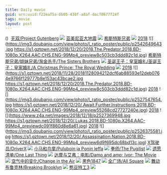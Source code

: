 ```yaml
---
title: Daily movie
guid: urn:uuid:f22eaf5a-8b05-430f-a8af-dacf8677f24f
tags: movie
layout: post
---
```


()
![]()
[无双/Project Gutenberg](magnet:?xt=urn:btih:dad73cb4c47d8bebb3db0856c0e59674854b7b54)
![](http://img.google.com.btba.xiaoeryi.com/upload/2018/11/27/408012yR571832.big.jpg)
[亚美尼亚大地震](ed2k://|file|亚美尼亚大地震.1080p.BD中字[最新电影www.66ys.tv](ED2000.COM).mp4|1646681676|7D2F7811B19EB4FEC8C328AFEC6734A5|h=BBNNG5YEOFXJUGJZP2GGMCYKLTZEG3ZJ|/亚美尼亚大地震.1080p.BD中字.mp4)
![](http://tu1.66vod.net/xintu/bbb/rt2wkq1fi0v.jpg)
[希斯特斯兄弟](ed2k://|file|希斯特斯兄弟.1080p.BD中字[最新电影www.66ys.tv](ED2000.COM).mp4|2760998738|595C4B6D3BDBF37BEAE8659ABF7A3099|h=PNSUSOTXIT3THXAYVOFALDTR7YKQPQXJ|/希斯特斯兄弟.1080p.BD中字.mp4)
![](https://tu.66vod.net/2018/5335.jpg)
[2018](magnet:?xt=urn:btih:YULW6UHQUL53SDQ7PJSGI723TWNOMV6Q)
![](https://img3.doubanio.com/view/photo/l_ratio_poster/public/p2542649643.jpg
https://s1.gztown.net/2018/12/20/2018.The.Predator.2018.BD-1080p.X264.AAC.CHS.ENG-99Mp4_preview8c503cb3ddd82c1d.jpg)
[希斯特斯兄弟/姐妹兄弟/淘金杀手/The Sisters Brothers](magnet:?xt=urn:btih:05f7d9435bb54389af7ee3ffb4ecc143c9d5a719)
![](http://img.google.com.btba.xiaoeryi.com/upload/2018/12/20/69l7345258181O.big.jpg)
[圣诞王子：皇室婚礼/圣诞王子：皇家婚礼/A Christmas Prince: The Royal Wedding](magnet:?xt=urn:btih:e1d1447f9a83c6363dc025f64a1f85a32da43bff)
![](http://img.google.com.btba.xiaoeryi.com/upload/2018/12/20/295x49L2151855.big.jpg)
[2018](magnet:?xt=urn:btih:CCD515D96E43538B11196B7F0E76A2748914A456)
![](https://s1.gztown.net/2018/11/28/20181128094212dcf6ab88593e12deb0764e9766f129777b8e153ac43bcae2.jpg
https://s1.gztown.net/2018/12/20/2018.The.Predator.2018.BD-1080p.X264.AAC.CHS.ENG-99Mp4_preview8c503cb3ddd82c1d.jpg)
[2018](magnet:?xt=urn:btih:287C66D747CFF2F4992FFBC68E004C377F9411D7)
![](https://img3.doubanio.com/view/photo/l_ratio_poster/public/p2527547654.jpg
https://s1.gztown.net/2018/12/20/.Await.Further.Instructions.2018.BD-1080p.X264.AAC.CHS.ENG-99Mp4_preview55268cd27727240e.jpg)
[2018](magnet:?xt=urn:btih:B304DBEB311052E3141638044B03EB669E22DF83)
![](https://www.z4a.net/images/2018/12/18/p2527369948.jpg
https://s1.gztown.net/2018/12/20/.Lukas.2018.BD-1080p.X264.AAC-99Mp4_previewdc091f860d8e6a61.jpg)
[2018](magnet:?xt=urn:btih:875FE4CD743230DB1A7E2E52638B613568C79E29)
![](https://img3.doubanio.com/view/photo/l_ratio_poster/public/p2526375581.jpg
https://s1.gztown.net/2018/12/20/.Assassination.Nation.2018.BD-1080p.X264.AAC.CHS.ENG-99Mp4_preview6d9f695dc68bd13c.jpg)
[X驾驶员/DriverX](magnet:?xt=urn:btih:bac1f3f52908e9285f251109b98fa2c178b42d30)
![](http://img.google.com.btba.xiaoeryi.com/upload/2018/12/20/555829281ys842.big.jpg)
[小马和鸟童/Puluboin ja Ponin leffa](magnet:?xt=urn:btih:1c7ca51dff87fd1336f0aad8d1cc4eefb2c37986)
![](http://img.google.com.btba.xiaoeryi.com/upload/2018/12/20/546429CA526313.big.jpg)
[拳师/The Pugilist](magnet:?xt=urn:btih:b9a00e641e8a5d18aea8463ff417d142704eee88)
![](http://img.google.com.btba.xiaoeryi.com/upload/2018/12/20/4V90519256E811.big.jpg)
[遗愿清单/One Last Thing](magnet:?xt=urn:btih:c4baf7a95c9ee957c08618f9e90425c552ab610f)
![](http://img.google.com.btba.xiaoeryi.com/upload/2018/12/20/11n15l91101245.big.jpg)
[达摩与艾弗：电影/Damo  and amp; Ivor: The Movie](magnet:?xt=urn:btih:1cd8dba1d2aee20d1b73604628f7c45ce1de47e2)
![](http://img.google.com.btba.xiaoeryi.com/upload/2018/12/20/1125T011497L05.big.jpg)
[空气中的变化/Change in the Air](magnet:?xt=urn:btih:765e9ab20622ee464a5255467545182cb47bba6f)
![](http://img.google.com.btba.xiaoeryi.com/upload/2018/12/20/7451192521ka76.big.jpg)
[黑色1847](ed2k://|file|黑色1847.1080p.BD中英双字[最新电影www.66ys.tv](ED2000.COM).mp4|2547436554|7AA5E58D2DB2556D6B2D9C6FF26D3397|h=ALZY63EHMPKYZY3PB443QD3NOI7VVVQA|/黑色1847.1080p.BD中英双字.mp4)
![](https://tu.66vod.net/2018/5334.jpg)
[全广场/All Square](magnet:?xt=urn:btih:c032e4c2367417bf1f4e66f9798b38010bf08056)
![](http://img.google.com.btba.xiaoeryi.com/upload/2018/12/20/1204451956HU91.big.jpg)
[舞动布鲁克林/Breaking Brooklyn](magnet:?xt=urn:btih:e8da36f32a0fd1b8d9ab63cffa9d5af2c1ec5fec)
![](http://img.google.com.btba.xiaoeryi.com/upload/2018/12/20/421206D150259K.big.jpg)
[憨豆特工3](ed2k://|file|hdtg3.720p.BD中英双字[最新电影www.66ys.tv].mp4(ED2000.COM).mp4|2025234481|264E5EAC72FF021B925251C71FADE4B5|h=KCTW3AW3BOQ2NEYAJOBO3MOCALD6F4FE|/憨豆特工3.1080p.BD中英双字.mp4)
![](https://tu.66vod.net/2018/5313.jpg)
